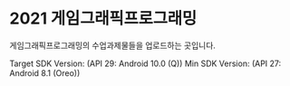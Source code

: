 # 2021 게임그래픽프로그래밍
게임그래픽프로그래밍의 수업과제물들을 업로드하는 곳입니다.

Target SDK Version: (API 29: Android 10.0 (Q))
Min SDK Version: (API 27: Android 8.1 (Oreo))
